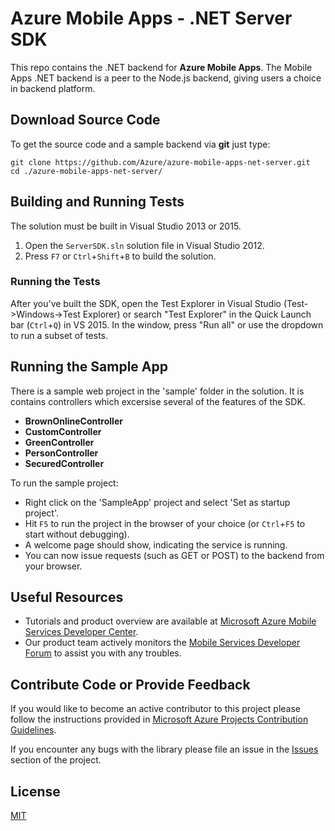 # Azure Mobile Apps - .NET Server SDK

This repo contains the .NET backend for **Azure Mobile Apps**. The Mobile Apps .NET backend is a peer to the Node.js backend, giving users a choice in backend platform.

## Download Source Code

To get the source code and a sample backend via **git** just type:

    git clone https://github.com/Azure/azure-mobile-apps-net-server.git
    cd ./azure-mobile-apps-net-server/

## Building and Running Tests

The solution must be built in Visual Studio 2013 or 2015.

1. Open the ```ServerSDK.sln``` solution file in Visual Studio 2012.
2. Press ```F7``` or ```Ctrl```+```Shift```+```B``` to build the solution.

### Running the Tests

After you've built the SDK, open the Test Explorer in Visual Studio (Test->Windows->Test Explorer) or search "Test Explorer" in the Quick Launch bar (```Ctrl```+```Q```) in VS 2015.  In the window, press "Run all" or use the dropdown to run a subset of tests.

## Running the Sample App

There is a sample web project in the 'sample' folder in the solution.  It is contains controllers which excersise several of the features of the SDK.

  * **BrownOnlineController**
  * **CustomController**
  * **GreenController**
  * **PersonController**
  * **SecuredController**

To run the sample project:

* Right click on the 'SampleApp' project and select 'Set as startup project'.
* Hit ```F5``` to run the project in the browser of your choice (or ```Ctrl```+```F5``` to start without debugging).
* A welcome page should show, indicating the service is running.
* You can now issue requests (such as GET or POST) to the backend from your browser.

## Useful Resources

* Tutorials and product overview are available at [Microsoft Azure Mobile Services Developer Center](http://azure.microsoft.com/en-us/develop/mobile).
* Our product team actively monitors the [Mobile Services Developer Forum](http://social.msdn.microsoft.com/Forums/en-US/azuremobile/) to assist you with any troubles.

## Contribute Code or Provide Feedback

If you would like to become an active contributor to this project please follow the instructions provided in [Microsoft Azure Projects Contribution Guidelines](http://azure.github.com/guidelines.html).

If you encounter any bugs with the library please file an issue in the [Issues](https://github.com/Azure/azure-mobile-services/issues) section of the project.

## License

[MIT](./LICENSE)